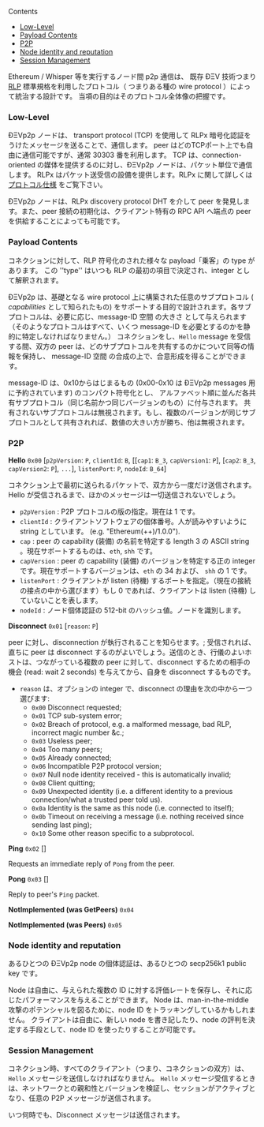 <!-- START doctoc generated TOC please keep comment here to allow auto update -->
<!-- DON'T EDIT THIS SECTION, INSTEAD RE-RUN doctoc TO UPDATE -->
Contents

- [Low-Level](#low-level)
- [Payload Contents](#payload-contents)
- [P2P](#p2p)
- [Node identity and reputation](#node-identity-and-reputation)
- [Session Management](#session-management)

<!-- END doctoc generated TOC please keep comment here to allow auto update -->

Ethereum / Whisper 等を実行するノード間 p2p 通信は、
既存 ÐΞV 技術つまり [RLP](https://github.com/ethereum/wiki/wiki/RLP) 標準規格を利用したプロトコル（
つまりある種の wire protocol ）によって統治する設計です。
当項の目的はそのプロトコル全体像の把握です。

### Low-Level

ÐΞVp2p ノードは、 transport protocol (TCP) を使用して RLPx 暗号化認証をうけたメッセージを送ることで、通信します。
peer はどのTCPポート上でも自由に通信可能ですが、通常 30303 番を利用します。
TCP は、connection-oriented の媒体を提供するのに対し、ÐΞVp2p ノードは、パケット単位で通信します。
RLPx はパケット送受信の設備を提供します。RLPx に関して詳しくは [プロトコル仕様](https://github.com/ethereum/devp2p/tree/master/rlpx.md) をご覧下さい。 

ÐΞVp2p ノードは、RLPx discovery protocol DHT を介して peer を発見します。また、peer 接続の初期化は、クライアント特有の RPC API へ端点の peer を供給することによっても可能です。

### Payload Contents

コネクションに対して、RLP 符号化のされた様々な payload「乗客」の type があります。
この ''type'' はいつも RLP の最初の項目で決定され、integer として解釈されます。

ÐΞVp2p は、基礎となる wire protocol 上に構築された任意のサブプロトコル ( _capabilities_ として知られたもの) をサポートする目的で設計されます。各サブプロトコルは、必要に応じ、message-ID 空間 の大きさ として与えられます（そのようなプロトコルはすべて、いくつ message-ID を必要とするのかを静的に特定しなければなりません。）
コネクションをし、`Hello` message を受信する間、双方の peer は、どのサブプロトコルを共有するのかについて同等の情報を保持し、
message-ID 空間 の合成の上で、合意形成を得ることができます。

message-ID は、0x10からはじまるもの (0x00-0x10 は ÐΞVp2p messages 用に予約されています) のコンパクト符号化とし、
アルファベット順に並んだ各共有サブプロトコル（同じ名前かつ同じバージョンのもの）に付与されます。
共有されないサブプロトコルは無視されます。もし、複数のバージョンが同じサブプロトコルとして共有されれば、数値の大きい方が勝ち、他は無視されます。


### P2P

**Hello**
`0x00` [`p2pVersion`: `P`, `clientId`: `B`, [[`cap1`: `B_3`, `capVersion1`: `P`], [`cap2`: `B_3`, `capVersion2`: `P`], `...`], `listenPort`: `P`, `nodeId`: `B_64`] 

コネクション上で最初に送られるパケットで、双方から一度だけ送信されます。Hello が受信されるまで、ほかのメッセージは一切送信されないでしょう。
* `p2pVersion` : P2P プロトコルの版の指定。現在は 1 です。
* `clientId` : クライアントソフトウェアの個体番号。人が読みやすいように string としています。 (e.g. "Ethereum(++)/1.0.0").
* `cap` : peer の capability (装備) の名前を特定する length 3 の ASCII string 。現在サポートするものは、`eth`, `shh` です。
* `capVersion` : peer の capability (装備) のバージョンを特定する正の integer です。現在サポートするバージョンは、`eth` の 34 および、 `shh` の 1 です。
* `listenPort` : クライアントが listen (待機) するポートを指定。（現在の接続の接点の中から選びます）もし 0 であれば、クライアントは listen (待機) していないことを表します。
* `nodeId` : ノード個体認証の 512-bit のハッシュ値。ノードを識別します。

**Disconnect**
`0x01` [`reason`: `P`] 

peer に対し、disconnection が執行されることを知らせます。; 受信されれば、直ちに peer は disconnect するのがよいでしょう。送信のとき、行儀のよいホストは、つながっている複数の peer に対して、disconnect するための相手の機会 (read: wait 2 seconds) を与えてから、自身を disconnect するものです。
* `reason` は、オプションの integer で、disconnect の理由を次の中から一つ選びます:
  * `0x00` Disconnect requested;
  * `0x01` TCP sub-system error;
  * `0x02` Breach of protocol, e.g. a malformed message, bad RLP, incorrect magic number &c.;
  * `0x03` Useless peer;
  * `0x04` Too many peers;
  * `0x05` Already connected;
  * `0x06` Incompatible P2P protocol version;
  * `0x07` Null node identity received - this is automatically invalid;
  * `0x08` Client quitting;
  * `0x09` Unexpected identity (i.e. a different identity to a previous connection/what a trusted peer told us).
  * `0x0a` Identity is the same as this node (i.e. connected to itself);
  * `0x0b` Timeout on receiving a message (i.e. nothing received since sending last ping);
  * `0x10` Some other reason specific to a subprotocol.

**Ping**
`0x02` [] 

Requests an immediate reply of `Pong` from the peer.

**Pong**
`0x03` [] 

Reply to peer's `Ping` packet.

**NotImplemented (was GetPeers)**
`0x04`

**NotImplemented (was Peers)**
`0x05`

### Node identity and reputation

あるひとつの ÐΞVp2p node の個体認証は、あるひとつの secp256k1 public key です。　

Node は自由に、与えられた複数の ID に対する評価レートを保存し、それに応じたパフォーマンスを与えることができます。
Node は、man-in-the-middle 攻撃のポテンシャルを図るために、node ID をトラッキングしているかもしれません。
クライアントは自由に、新しい node を書き記したり、node の評判を決定する手段として、node ID を使ったりすることが可能です。

### Session Management

コネクション時、すべてのクライアント（つまり、コネクションの双方）は、`Hello` メッセージを送信しなければなりません。
`Hello` メッセージ受信するときは、ネットワークとの親和性とバージョンを検証し、セッションがアクティブとなり、任意の P2P メッセージが送信されます。

いつ何時でも、Disconnect メッセージは送信されます。
